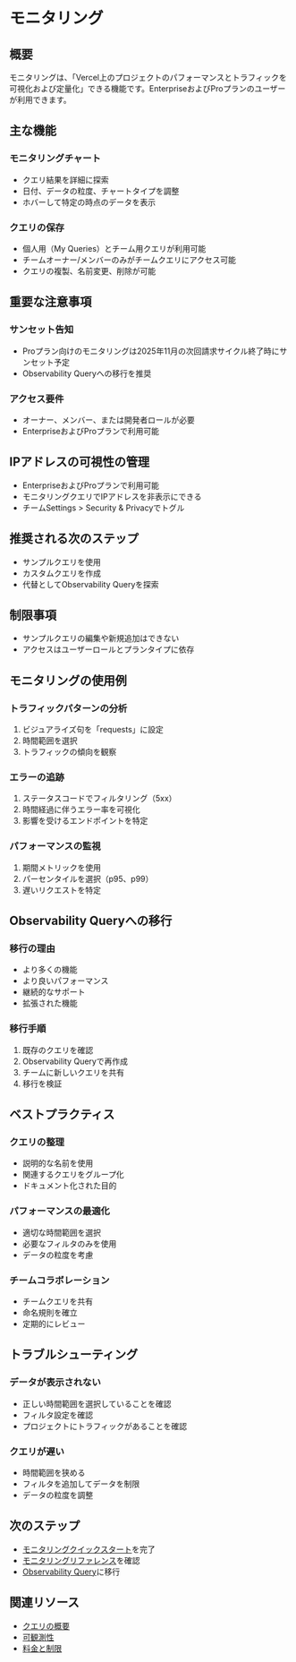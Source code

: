 # モニタリング

## 概要

モニタリングは、「Vercel上のプロジェクトのパフォーマンスとトラフィックを可視化および定量化」できる機能です。EnterpriseおよびProプランのユーザーが利用できます。

## 主な機能

### モニタリングチャート

- クエリ結果を詳細に探索
- 日付、データの粒度、チャートタイプを調整
- ホバーして特定の時点のデータを表示

### クエリの保存

- 個人用（My Queries）とチーム用クエリが利用可能
- チームオーナー/メンバーのみがチームクエリにアクセス可能
- クエリの複製、名前変更、削除が可能

## 重要な注意事項

### サンセット告知

- Proプラン向けのモニタリングは2025年11月の次回請求サイクル終了時にサンセット予定
- Observability Queryへの移行を推奨

### アクセス要件

- オーナー、メンバー、または開発者ロールが必要
- EnterpriseおよびProプランで利用可能

## IPアドレスの可視性の管理

- EnterpriseおよびProプランで利用可能
- モニタリングクエリでIPアドレスを非表示にできる
- チームSettings > Security & Privacyでトグル

## 推奨される次のステップ

- サンプルクエリを使用
- カスタムクエリを作成
- 代替としてObservability Queryを探索

## 制限事項

- サンプルクエリの編集や新規追加はできない
- アクセスはユーザーロールとプランタイプに依存

## モニタリングの使用例

### トラフィックパターンの分析

1. ビジュアライズ句を「requests」に設定
2. 時間範囲を選択
3. トラフィックの傾向を観察

### エラーの追跡

1. ステータスコードでフィルタリング（5xx）
2. 時間経過に伴うエラー率を可視化
3. 影響を受けるエンドポイントを特定

### パフォーマンスの監視

1. 期間メトリックを使用
2. パーセンタイルを選択（p95、p99）
3. 遅いリクエストを特定

## Observability Queryへの移行

### 移行の理由

- より多くの機能
- より良いパフォーマンス
- 継続的なサポート
- 拡張された機能

### 移行手順

1. 既存のクエリを確認
2. Observability Queryで再作成
3. チームに新しいクエリを共有
4. 移行を検証

## ベストプラクティス

### クエリの整理

- 説明的な名前を使用
- 関連するクエリをグループ化
- ドキュメント化された目的

### パフォーマンスの最適化

- 適切な時間範囲を選択
- 必要なフィルタのみを使用
- データの粒度を考慮

### チームコラボレーション

- チームクエリを共有
- 命名規則を確立
- 定期的にレビュー

## トラブルシューティング

### データが表示されない

- 正しい時間範囲を選択していることを確認
- フィルタ設定を確認
- プロジェクトにトラフィックがあることを確認

### クエリが遅い

- 時間範囲を狭める
- フィルタを追加してデータを制限
- データの粒度を調整

## 次のステップ

- [モニタリングクイックスタート](/docs/query/monitoring/quickstart)を完了
- [モニタリングリファレンス](/docs/query/monitoring/monitoring-reference)を確認
- [Observability Query](/docs/query)に移行

## 関連リソース

- [クエリの概要](/docs/query)
- [可観測性](/docs/observability)
- [料金と制限](/docs/query/monitoring/limits-and-pricing)
